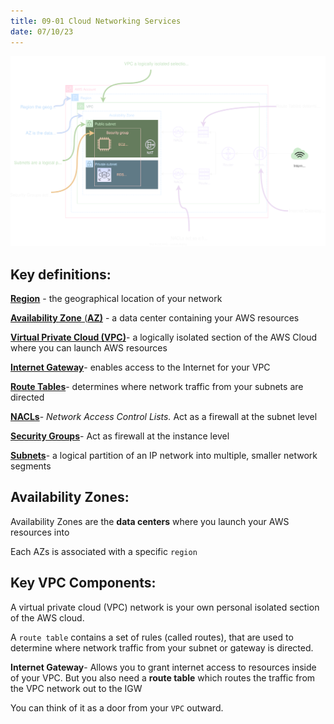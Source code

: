```yaml
---
title: 09-01 Cloud Networking Services
date: 07/10/23
---
```


![images/9 Networking/cloud_networking_services.drawio.svg](../../images/9%20Networking/cloud_networking_services.drawio.svg)

## **Key definitions:**

[**Region**](https://aws.amazon.com/about-aws/global-infrastructure/regions_az/) - the geographical location of your network

[**Availability Zone** (**AZ)**](https://aws.amazon.com/about-aws/global-infrastructure/regions_az/) - a data center containing your AWS resources

[**Virtual Private Cloud (VPC)**](https://docs.aws.amazon.com/vpc/latest/userguide/how-it-works.html)- a logically isolated section of the AWS Cloud where you can launch AWS resources

[**Internet Gateway**](https://docs.aws.amazon.com/vpc/latest/userguide/VPC_Internet_Gateway.html)- enables access to the Internet for your VPC

**[Route Tables](https://docs.aws.amazon.com/vpc/latest/userguide/VPC_Route_Tables.html)**- determines where network traffic from your subnets are directed

**[NACLs](https://docs.aws.amazon.com/vpc/latest/userguide/vpc-network-acls.html)**- *Network Access Control Lists.* Act as a firewall at the subnet level

**[Security Groups](https://docs.aws.amazon.com/vpc/latest/userguide/VPC_SecurityGroups.html)**- Act as firewall at the instance level

**[Subnets](https://docs.aws.amazon.com/vpc/latest/userguide/VPC_Subnets.html)**- a logical partition of an IP network into multiple, smaller network segments

## **Availability Zones:**

Availability Zones are the **data centers** where you launch your AWS resources into

Each AZs is associated with a specific `region`

## **Key VPC Components:**

A virtual private cloud (VPC) network is your own personal isolated section of the AWS cloud.

A `route table` contains a set of rules (called routes), that are used to determine where network traffic from your subnet or gateway is directed.

**Internet Gateway**- Allows you to grant internet access to resources inside of your VPC. But you also need a **route table** which routes the traffic from the VPC network out to the IGW

You can think of it as a door from your `VPC` outward.
